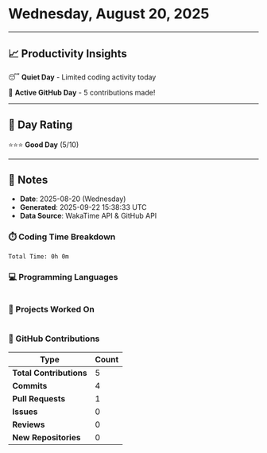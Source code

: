 # Wednesday, August 20, 2025

---

## 📈 Productivity Insights

😴 **Quiet Day** - Limited coding activity today

🚀 **Active GitHub Day** - 5 contributions made!

---

## 🎯 Day Rating

⭐⭐⭐ **Good Day** (5/10)

---

## 📝 Notes

- **Date**: 2025-08-20 (Wednesday)
- **Generated**: 2025-09-22 15:38:33 UTC
- **Data Source**: WakaTime API & GitHub API


### ⏱️ Coding Time Breakdown

```
Total Time: 0h 0m
```

### 💻 Programming Languages

```
```

### 📂 Projects Worked On

```
```


### 🐙 GitHub Contributions

| Type | Count |
|------|-------|
| **Total Contributions** | 5 |
| **Commits** | 4 |
| **Pull Requests** | 1 |
| **Issues** | 0 |
| **Reviews** | 0 |
| **New Repositories** | 0 |


